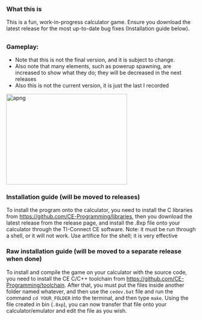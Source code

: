 ### What this is
This is a fun, work-in-progress calculator game. Ensure you download the latest release for the most up-to-date bug fixes (Installation guide below).
## 
### Gameplay:
- Note that this is not the final version, and it is subject to change.
- Also note that many elements, such as powerup spawning, are increased to show what they do; they will be decreased in the next releases
- Also this is not the current version, it is just the last I recorded
<img width="320" height="240" alt="apng" src="https://github.com/user-attachments/assets/a6e21fac-9828-4cc6-bc03-70e30c6e57b0" />



### Installation guide (will be moved to releases)
To install the program onto the calculator, you need to install the C libraries from https://github.com/CE-Programming/libraries, then you download the latest release from the release page, and install the .8xp file onto your calculator through the TI-Connect CE software. Note: it must be run through a shell, or it will not work. Use artifice for the shell; it is very effective
### Raw installation guide (will be moved to a separate release when done)
To install and compile the game on your calculator with the source code, you need to install the CE C/C++ toolchain from https://github.com/CE-Programming/toolchain. After that, you must put the files inside another folder named whatever, and then use the `cedev.bat` file and run the command `cd YOUR_FOLDER` into the terminal, and then type `make`. Using the file created in bin (`.8xp`), you can now transfer that file onto your calculator/emulator and edit the file as you wish. 
